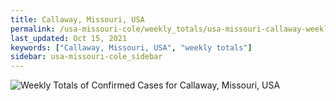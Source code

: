 ```yaml
---
title: Callaway, Missouri, USA
permalink: /usa-missouri-cole/weekly_totals/usa-missouri-callaway-weekly_totals.html
last_updated: Oct 15, 2021
keywords: ["Callaway, Missouri, USA", "weekly totals"]
sidebar: usa-missouri-cole_sidebar
---
```


![Weekly Totals of Confirmed Cases for Callaway, Missouri, USA](/covid_tracker/images/graphs/usa-missouri-callaway-weekly_totals_graph.png)
